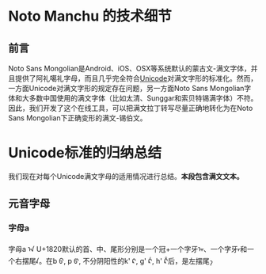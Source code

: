 # Noto Manchu 的技术细节
## 前言
Noto Sans Mongolian是Android、iOS、OSX等系统默认的蒙古文-满文字体，并且提供了阿礼噶礼字母，而且几乎完全符合[Unicode](http://www.unicode.org/reports/tr54/)对满文字形的标准化。然而，一方面Unicode对满文字形的规定存在问题，另一方面Noto Sans Mongolian字体和大多数中国使用的满文字体（比如太清、Sunggar和索贝特锡满字体）不符。因此，我们开发了这个在线工具，可以把满文拉丁转写尽量正确地转化为在Noto Sans Mongolian下正确变形的满文-锡伯文。

# Unicode标准的归纳总结
我们现在对每个Unicode满文字母的适用情况进行总结。**本段包含满文文本。**

## 元音字母

### 字母a
字母a ᠠ U+1820默认的首、中、尾形分别是一个冠+一个字牙ᠠ‍、一个字牙‍ᠠ‍和一个右摆尾‍ᠠ。在b ᠪ, p ᡦ, 不分阴阳性的k' ᠺ, g' ᡬ, h' ᡭ后，是左摆尾‍ᠠ᠋